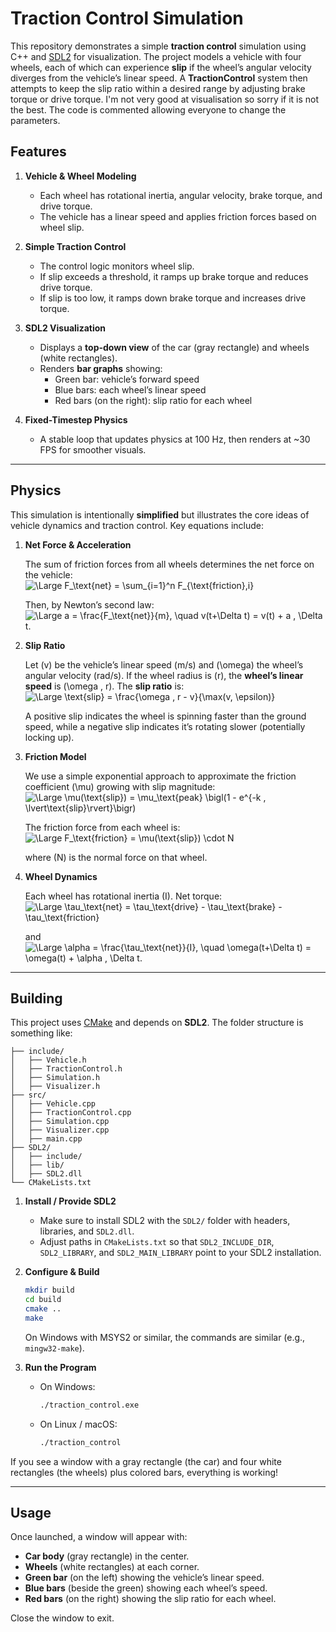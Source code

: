 # Traction Control Simulation

This repository demonstrates a simple **traction control** simulation using C++ and [SDL2](https://www.libsdl.org/) for visualization. The project models a vehicle with four wheels, each of which can experience **slip** if the wheel’s angular velocity diverges from the vehicle’s linear speed. A **TractionControl** system then attempts to keep the slip ratio within a desired range by adjusting brake torque or drive torque. I'm not very good at visualisation so sorry if it is not the best. The code is commented allowing everyone to change the parameters.

## Features

1. **Vehicle & Wheel Modeling**  
   - Each wheel has rotational inertia, angular velocity, brake torque, and drive torque.  
   - The vehicle has a linear speed and applies friction forces based on wheel slip.

2. **Simple Traction Control**  
   - The control logic monitors wheel slip.  
   - If slip exceeds a threshold, it ramps up brake torque and reduces drive torque.  
   - If slip is too low, it ramps down brake torque and increases drive torque.

3. **SDL2 Visualization**  
   - Displays a **top-down view** of the car (gray rectangle) and wheels (white rectangles).  
   - Renders **bar graphs** showing:
     - Green bar: vehicle’s forward speed  
     - Blue bars: each wheel’s linear speed  
     - Red bars (on the right): slip ratio for each wheel  

4. **Fixed-Timestep Physics**  
   - A stable loop that updates physics at 100 Hz, then renders at ~30 FPS for smoother visuals.

---

## Physics

This simulation is intentionally **simplified** but illustrates the core ideas of vehicle dynamics and traction control. Key equations include:

1. **Net Force & Acceleration**  

   The sum of friction forces from all wheels determines the net force on the vehicle:  
   ![\Large F_\text{net} = \sum_{i=1}^n F_{\text{friction},i}](https://latex.codecogs.com/svg.latex?\color{white}\Large&space;F_\text{net}=\sum_{i=1}^n&space;F_{\text{friction},i})  

   Then, by Newton’s second law:  
   ![\Large a = \frac{F_\text{net}}{m}, \quad v(t+\Delta t) = v(t) + a \, \Delta t.](https://latex.codecogs.com/svg.latex?\color{white}\Large&space;a=\frac{F_\text{net}}{m},\quad&space;v(t+\Delta&space;t)=v(t)+a\,\Delta&space;t.)

2. **Slip Ratio**  

   Let \(v\) be the vehicle’s linear speed (m/s) and \(\omega\) the wheel’s angular velocity (rad/s). If the wheel radius is \(r\), the **wheel’s linear speed** is \(\omega \, r\). The **slip ratio** is:  
   ![\Large \text{slip} = \frac{\omega \, r - v}{\max(v, \epsilon)}](https://latex.codecogs.com/svg.latex?\color{white}\Large&space;\text{slip}=\frac{\omega\,r-v}{\max(v,\epsilon)})

   A positive slip indicates the wheel is spinning faster than the ground speed, while a negative slip indicates it’s rotating slower (potentially locking up).

3. **Friction Model**  

   We use a simple exponential approach to approximate the friction coefficient \(\mu\) growing with slip magnitude:  
   ![\Large \mu(\text{slip}) = \mu_\text{peak} \bigl(1 - e^{-k \, \lvert\text{slip}\rvert}\bigr)](https://latex.codecogs.com/svg.latex?\color{white}\Large&space;\mu(\text{slip})=\mu_\text{peak}\bigl(1-e^{-k\,\lvert\text{slip}\rvert}\bigr))

   The friction force from each wheel is:  
   ![\Large F_\text{friction} = \mu(\text{slip}) \cdot N](https://latex.codecogs.com/svg.latex?\color{white}\Large&space;F_\text{friction}=\mu(\text{slip})\cdot&space;N)

   where \(N\) is the normal force on that wheel.

4. **Wheel Dynamics**  

   Each wheel has rotational inertia \(I\). Net torque:  
   ![\Large \tau_\text{net} = \tau_\text{drive} - \tau_\text{brake} - \tau_\text{friction}](https://latex.codecogs.com/svg.latex?\color{white}\Large&space;\tau_\text{net}=\tau_\text{drive}-\tau_\text{brake}-\tau_\text{friction})  

   and  
   ![\Large \alpha = \frac{\tau_\text{net}}{I}, \quad \omega(t+\Delta t) = \omega(t) + \alpha \, \Delta t.](https://latex.codecogs.com/svg.latex?\color{white}\Large&space;\alpha=\frac{\tau_\text{net}}{I},\quad\omega(t+\Delta&space;t)=\omega(t)+\alpha\,\Delta&space;t.)

---

## Building

This project uses [CMake](https://cmake.org/) and depends on **SDL2**. The folder structure is something like:

```
├── include/
│   ├── Vehicle.h
│   ├── TractionControl.h
│   ├── Simulation.h
│   ├── Visualizer.h
├── src/
│   ├── Vehicle.cpp
│   ├── TractionControl.cpp
│   ├── Simulation.cpp
│   ├── Visualizer.cpp
│   ├── main.cpp
├── SDL2/
│   ├── include/
│   ├── lib/
│   ├── SDL2.dll
└── CMakeLists.txt
```

1. **Install / Provide SDL2**  
   - Make sure to install SDL2 with the `SDL2/` folder with headers, libraries, and `SDL2.dll`.  
   - Adjust paths in `CMakeLists.txt` so that `SDL2_INCLUDE_DIR`, `SDL2_LIBRARY`, and `SDL2_MAIN_LIBRARY` point to your SDL2 installation.

2. **Configure & Build**  
   ```bash
   mkdir build
   cd build
   cmake ..
   make
   ```
   On Windows with MSYS2 or similar, the commands are similar (e.g., `mingw32-make`).

3. **Run the Program**  
   - On Windows:
     ```bash
     ./traction_control.exe
     ```
   - On Linux / macOS:
     ```bash
     ./traction_control
     ```

If you see a window with a gray rectangle (the car) and four white rectangles (the wheels) plus colored bars, everything is working!

---

## Usage

Once launched, a window will appear with:

- **Car body** (gray rectangle) in the center.  
- **Wheels** (white rectangles) at each corner.  
- **Green bar** (on the left) showing the vehicle’s linear speed.  
- **Blue bars** (beside the green) showing each wheel’s speed.  
- **Red bars** (on the right) showing the slip ratio for each wheel.  

Close the window to exit.